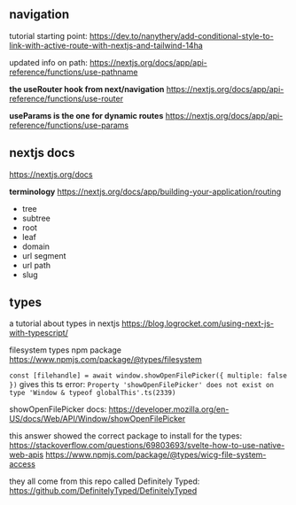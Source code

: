 ## navigation

tutorial starting point:
https://dev.to/nanythery/add-conditional-style-to-link-with-active-route-with-nextjs-and-tailwind-14ha

updated info on path:
https://nextjs.org/docs/app/api-reference/functions/use-pathname

**the useRouter hook from next/navigation**
https://nextjs.org/docs/app/api-reference/functions/use-router

**useParams is the one for dynamic routes**
https://nextjs.org/docs/app/api-reference/functions/use-params

## nextjs docs

https://nextjs.org/docs

**terminology**
https://nextjs.org/docs/app/building-your-application/routing

- tree
- subtree
- root
- leaf
- domain
- url segment
- url path
- slug

## types
a tutorial about types in nextjs
https://blog.logrocket.com/using-next-js-with-typescript/

filesystem types npm package
https://www.npmjs.com/package/@types/filesystem

`const [filehandle] = await window.showOpenFilePicker({ multiple: false })`
gives this ts error:
`Property 'showOpenFilePicker' does not exist on type 'Window & typeof globalThis'.ts(2339)`

showOpenFilePicker docs:
https://developer.mozilla.org/en-US/docs/Web/API/Window/showOpenFilePicker

this answer showed the correct package to install for the types:
https://stackoverflow.com/questions/69803693/svelte-how-to-use-native-web-apis
https://www.npmjs.com/package/@types/wicg-file-system-access

they all come from this repo called Definitely Typed:
https://github.com/DefinitelyTyped/DefinitelyTyped



